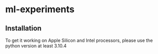# ml-experiments
## Installation
To get it working on Apple Silicon and Intel processors, please use the python version at least 3.10.4